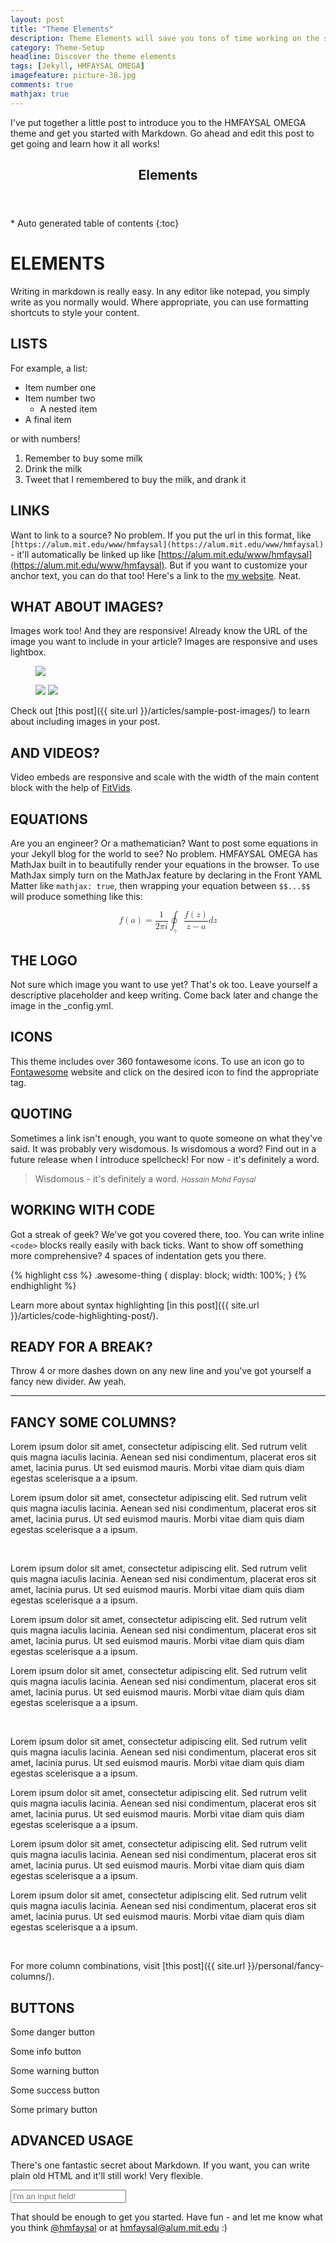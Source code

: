 ```yaml
---
layout: post
title: "Theme Elements"
description: Theme Elements will save you tons of time working on the site content. Now you'll be able to create complex layouts within minutes.
category: Theme-Setup
headline: Discover the theme elements
tags: [Jekyll, HMFAYSAL OMEGA]
imagefeature: picture-38.jpg
comments: true
mathjax: true
---
```

I've put together a little post to introduce you to the HMFAYSAL OMEGA theme and get you started with Markdown. Go ahead and edit this post to get going and learn how it all works!

<section>
  <header>
    <h1 >Elements</h1>
  </header>
<div id="drawer" markdown="1">
*  Auto generated table of contents
{:toc}
</div>
</section>

# ELEMENTS

Writing in markdown is really easy. In any editor like notepad, you simply write as you normally would. Where appropriate, you can use formatting shortcuts to style your content. 

## LISTS

For example, a list:

- Item number one
- Item number two
	- A nested item
- A final item

or with numbers!

1. Remember to buy some milk
1. Drink the milk
1. Tweet that I remembered to buy the milk, and drank it

## LINKS

Want to link to a source? No problem. If you put the url in this format, like `[https://alum.mit.edu/www/hmfaysal](https://alum.mit.edu/www/hmfaysal)` - it'll automatically be linked up like [https://alum.mit.edu/www/hmfaysal](https://alum.mit.edu/www/hmfaysal). But if you want to customize your anchor text, you can do that too! Here's a link to the [my website](https://alum.mit.edu/www/hmfaysal "HMFAYSAL's Blog"). Neat.

## WHAT ABOUT IMAGES? ##

Images work too! And they are responsive! Already know the URL of the image you want to include in your article? Images are responsive and uses lightbox. 

<figure>
	<a href="{{ site.url }}/images/gallery1/photo (16).jpg"><img src="{{ site.url }}/images/gallery1/photo (16).jpg"></a>
</figure>
<figure class="half">
	<a href="{{ site.url }}/images/gallery1/photo (14).jpg"><img src="{{ site.url }}/images/gallery1/photo (13).jpg"></a>
	<a href="{{ site.url }}/images/gallery1/photo (20).jpg"><img src="{{ site.url }}/images/gallery1/photo (19).jpg"></a>
</figure>

Check out [this post]({{ site.url }}/articles/sample-post-images/) to learn about including images in your post.

## AND VIDEOS? ##

Video embeds are responsive and scale with the width of the main content block with the help of [FitVids](https://fitvidsjs.com/).

## EQUATIONS

Are you an engineer? Or a mathematician? Want to post some equations in your Jekyll blog for the world to see? No problem. HMFAYSAL OMEGA has MathJax built in to beautifully render your equations in the browser. To use MathJax simply turn on the MathJax feature by declaring in the Front YAML Matter like `mathjax: true`, then wrapping your equation between `$$...$$` will produce something like this:

<math display="block">
  <mstyle>
    <mi>f</mi>
    <mrow>
      <mo>(</mo>
      <mi>a</mi>
      <mo>)</mo>
    </mrow>
    <mo>=</mo>
 <mfrac>
        <mn>1</mn>
        <mrow>
          <mn>2</mn>
          <mi>π<!-- π --></mi>
          <mi>i</mi>
        </mrow>
      </mfrac>
    <msub>
      <mo>∮</mo>
      <mrow>
        <mi>γ</mi>
      </mrow>
    </msub>
    <mfrac>
      <mrow>
        <mi>f</mi>
        <mo>(</mo>
        <mi>z</mi>
        <mo>)</mo>
      </mrow>
      <mrow>
        <mi>z</mi>
        <mo>−</mo>
        <mi>a</mi>
      </mrow>
    </mfrac>
    <mi>d</mi>
    <mi>z</mi>
  </mstyle>
</math>

## THE LOGO ##

Not sure which image you want to use yet? That's ok too. Leave yourself a descriptive placeholder and keep writing. Come back later and change the image in the _config.yml.

## ICONS

This theme includes over 360 fontawesome icons. To use an icon go to [Fontawesome](https://fontawesome.io/3.2.1/icons/) website and click on the desired icon to find the appropriate tag.

<div class="text-center">
<i class="icon-cogs"></i> <i class="icon-youtube-sign"></i> <i class="icon-thumbs-up"></i> <i class="icon-coffee"></i> <i class="icon-cloud-upload"></i> <i class="icon-camera"></i> <i class="icon-comments-alt"></i> <i class="icon-eye-open"></i> <i class="icon-heart"></i> <i class="icon-globe"></i>
</div>

## QUOTING ##

Sometimes a link isn't enough, you want to quote someone on what they've said. It was probably very wisdomous. Is wisdomous a word? Find out in a future release when I introduce spellcheck! For now - it's definitely a word.

> Wisdomous - it's definitely a word.
><small><cite title="Hossain Mohd Faysal">Hossain Mohd Faysal</cite></small>

## WORKING WITH CODE ##

Got a streak of geek? We've got you covered there, too. You can write inline `<code>` blocks really easily with back ticks. Want to show off something more comprehensive? 4 spaces of indentation gets you there.

{% highlight css %}
.awesome-thing {
    display: block;
    width: 100%;
}
{% endhighlight %}

Learn more about syntax highlighting [in this post]({{ site.url }}/articles/code-highlighting-post/).

## READY FOR A BREAK? ##

Throw 4 or more dashes down on any new line and you've got yourself a fancy new divider. Aw yeah.

----

## FANCY SOME COLUMNS?


<div class="col-md-6">  
<p class="lead">Lorem ipsum dolor sit amet, consectetur adipiscing elit. Sed rutrum velit quis magna iaculis lacinia. Aenean sed nisi condimentum, placerat eros sit amet, lacinia purus. Ut sed euismod mauris. Morbi vitae diam quis diam egestas scelerisque a a ipsum.</p>  
</div>  

<div class="col-md-6">  
<p class="lead">Lorem ipsum dolor sit amet, consectetur adipiscing elit. Sed rutrum velit quis magna iaculis lacinia. Aenean sed nisi condimentum, placerat eros sit amet, lacinia purus. Ut sed euismod mauris. Morbi vitae diam quis diam egestas scelerisque a a ipsum.</p>  
</div> 
<br>  

<div class="col-md-4">  
<p class="lead">Lorem ipsum dolor sit amet, consectetur adipiscing elit. Sed rutrum velit quis magna iaculis lacinia. Aenean sed nisi condimentum, placerat eros sit amet, lacinia purus. Ut sed euismod mauris. Morbi vitae diam quis diam egestas scelerisque a a ipsum.</p>  
</div>  

<div class="col-md-4">  
<p class="lead">Lorem ipsum dolor sit amet, consectetur adipiscing elit. Sed rutrum velit quis magna iaculis lacinia. Aenean sed nisi condimentum, placerat eros sit amet, lacinia purus. Ut sed euismod mauris. Morbi vitae diam quis diam egestas scelerisque a a ipsum.</p>  
</div>  

<div class="col-md-4">  
<p class="lead">Lorem ipsum dolor sit amet, consectetur adipiscing elit. Sed rutrum velit quis magna iaculis lacinia. Aenean sed nisi condimentum, placerat eros sit amet, lacinia purus. Ut sed euismod mauris. Morbi vitae diam quis diam egestas scelerisque a a ipsum.</p>  
</div> 
<br>  

<div class="col-md-3">  
<p class="lead">Lorem ipsum dolor sit amet, consectetur adipiscing elit. Sed rutrum velit quis magna iaculis lacinia. Aenean sed nisi condimentum, placerat eros sit amet, lacinia purus. Ut sed euismod mauris. Morbi vitae diam quis diam egestas scelerisque a a ipsum.</p>  
</div>  

<div class="col-md-3">  
<p class="lead">  
Lorem ipsum dolor sit amet, consectetur adipiscing elit. Sed rutrum velit quis magna iaculis lacinia. Aenean sed nisi condimentum, placerat eros sit amet, lacinia purus. Ut sed euismod mauris. Morbi vitae diam quis diam egestas scelerisque a a ipsum.</p>  
</div>  

<div class="col-md-3">  
<p class="lead">Lorem ipsum dolor sit amet, consectetur adipiscing elit. Sed rutrum velit quis magna iaculis lacinia. Aenean sed nisi condimentum, placerat eros sit amet, lacinia purus. Ut sed euismod mauris. Morbi vitae diam quis diam egestas scelerisque a a ipsum.</p>  
</div>  

<div class="col-md-3">  
<p class="lead">Lorem ipsum dolor sit amet, consectetur adipiscing elit. Sed rutrum velit quis magna iaculis lacinia. Aenean sed nisi condimentum, placerat eros sit amet, lacinia purus. Ut sed euismod mauris. Morbi vitae diam quis diam egestas scelerisque a a ipsum.</p>  
</div>  
<br>

For more column combinations, visit [this post]({{ site.url }}/personal/fancy-columns/).

## BUTTONS

<a class="btn btn-danger btn-large">Some danger button</a>

<a class="btn btn-info btn-large">Some info button</a>  

<a class="btn btn-warning btn-large">Some warning button</a>

<a class="btn btn-success btn-large">Some success button</a>

<a class="btn btn-primary btn-large">Some primary button</a>
<br>

## ADVANCED USAGE

There's one fantastic secret about Markdown. If you want, you can write plain old HTML and it'll still work! Very flexible.

<input type="text" placeholder="I'm an input field!" />

That should be enough to get you started. Have fun - and let me know what you think [@hmfaysal](https://twitter.com/hmfaysal) or at [hmfaysal@alum.mit.edu](mailto:hmfaysal@alum.mit.edu) :)
